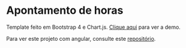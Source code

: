# Apontamento de horas
Template feito em Bootstrap 4 e Chart.js. [Clique aqui](https://apontamento-horas.herokuapp.com/login.html) para ver a demo.

Para ver este projeto com angular, consulte este [repositório](https://github.com/clara-kaku/Timesheet).
